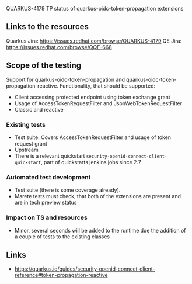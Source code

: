 QUARKUS-4179 TP status of quarkus-oidc-token-propagation extensions

## Links to the resources
Quarkus Jira: https://issues.redhat.com/browse/QUARKUS-4179
QE Jira: https://issues.redhat.com/browse/QQE-668


## Scope of the testing
Support for quarkus-oidc-token-propagation and quarkus-oidc-token-propagation-reactive.
Functionality, that should be supported:
- Client accessing protected endpoint using token exchange grant
- Usage of AccessTokenRequestFilter and JsonWebTokenRequestFilter
- Classic and reactive

### Existing tests
- Test suite. Covers AccessTokenRequestFilter and usage of token request grant 
- Upstream
- There is a relevant quickstart `security-openid-connect-client-quickstart`, part of quickstarts jenkins jobs since 2.7 

### Automated test development
- Test suite (there is some coverage already). 
- Marete tests must check, that both of the extensions are present and are in tech preview status

### Impact on TS and resources
- Minor, several seconds will be added to the runtime due the addition of a couple of tests to the existing classes

## Links
- https://quarkus.io/guides/security-openid-connect-client-reference#token-propagation-reactive